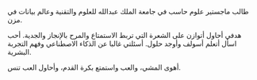 طالب ماجستير علوم حاسب في جامعة الملك عبدالله للعلوم والتقنية وعالم بيانات في مزن.

 هدفي أحاول أتوازن على الشعرة التي تربط الاستمتاع والمرح بالإنجاز والجدية. أحب اسأل أتعلم أسولف وأوجد حلول. أسئلتي غالبا عن الذكاء الاصطناعي وفهم التجربة البشرية.

أهوى المشي، والعب واستمتع بكرة القدم، وأحاول العب تنس.